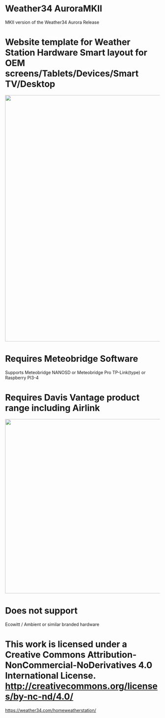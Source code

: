 # Weather34 AuroraMKII
 MKII version of the Weather34 Aurora Release

# Website template for Weather Station Hardware Smart layout for OEM screens/Tablets/Devices/Smart TV/Desktop


<img src="https://res.cloudinary.com/brian-underdown/image/upload/v1610119887/auroraMKII_hitvqh.png" width="800px">


# Requires Meteobridge Software 
Supports
Meteobridge NANOSD or Meteobridge Pro
TP-Link(type) or Raspberry PI3-4

# Requires Davis Vantage product range including Airlink 

<img src="https://res.cloudinary.com/brian-underdown/image/upload/v1610120029/products_mt5sj2.png" width="566px">
 
# Does not support 
Ecowitt / Ambient or similar branded hardware 


 
# This work is licensed under a Creative Commons Attribution-NonCommercial-NoDerivatives 4.0 International License. http://creativecommons.org/licenses/by-nc-nd/4.0/

https://weather34.com/homeweatherstation/
 


